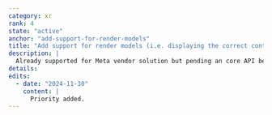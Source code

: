 ```yaml
---
category: xr
rank: 4
state: "active"
anchor: "add-support-for-render-models"
title: "Add support for render models (i.e. displaying the correct controllers and other peripherals)"
description: |
  Already supported for Meta vendor solution but pending an core API becoming available in OpenXR we intend to adopt this quickly.
details:
edits:
  - date: "2024-11-30"
    content: |
      Priority added.
---
```


